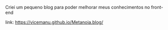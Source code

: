 Criei um pequeno blog para poder melhorar meus conhecimentos no front-end

link: https://vicemanu.github.io/Metanoia.blog/
